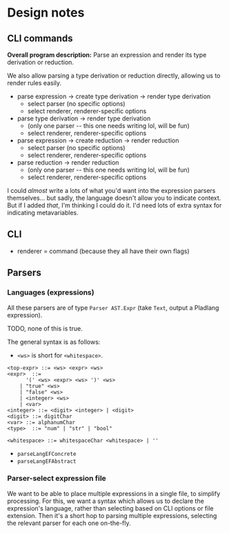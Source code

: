 # Design notes
## CLI commands
**Overall program description:** Parse an expression and render its type
derivation or reduction.

We also allow parsing a type derivation or reduction directly, allowing us to
render rules easily.

  * parse expression -> create type derivation -> render type derivation
    * select parser (no specific options)
    * select renderer, renderer-specific options
  * parse type derivation -> render type derivation
    * (only one parser -- this one needs writing lol, will be fun)
    * select renderer, renderer-specific options
  * parse expression -> create reduction -> render reduction
    * select parser (no specific options)
    * select renderer, renderer-specific options
  * parse reduction -> render reduction
    * (only one parser -- this one needs writing lol, will be fun)
    * select renderer, renderer-specific options

I could *almost* write a lots of what you'd want into the expression parsers
themselves... but sadly, the language doesn't allow you to indicate context. But
if I added *that*, I'm thinking I could do it. I'd need lots of extra syntax for
indicating metavariables.

## CLI
  * renderer = command (because they all have their own flags)

## Parsers
### Languages (expressions)
All these parsers are of type `Parser AST.Expr` (take `Text`, output a Pladlang
expression).

TODO, none of this is true.

The general syntax is as follows:

  * `<ws>` is short for `<whitespace>`.

```bnf
<top-expr> ::= <ws> <expr> <ws>
<expr>  ::=
      '(' <ws> <expr> <ws> ')' <ws>
    | "true" <ws>
    | "false" <ws>
    | <integer> <ws>
    | <var>
<integer> ::= <digit> <integer> | <digit>
<digit> ::= digitChar
<var> ::= alphanumChar
<type>  ::= "num" | "str" | "bool"

<whitespace> ::= whitespaceChar <whitespace> | ''
```

  * `parseLangEFConcrete`
  * `parseLangEFAbstract`

### Parser-select expression file
We want to be able to place multiple expressions in a single file, to simplify
processing. For this, we want a syntax which allows us to declare the
expression's language, rather than selecting based on CLI options or file
extension. Then it's a short hop to parsing multiple expressions, selecting the
relevant parser for each one on-the-fly.
